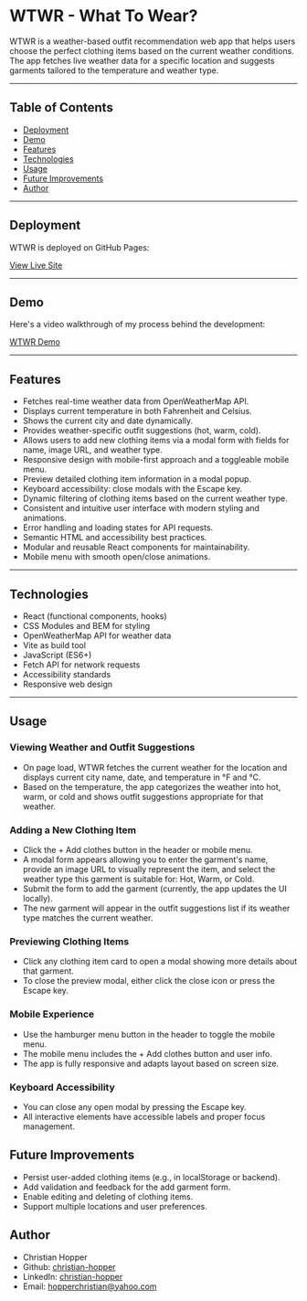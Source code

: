 # WTWR - What To Wear?

WTWR is a weather-based outfit recommendation web app that helps users choose the perfect clothing items based on the current weather conditions. The app fetches live weather data for a specific location and suggests garments tailored to the temperature and weather type.

---

## Table of Contents

- [Deployment](#deployment)
- [Demo](#demo)
- [Features](#features)
- [Technologies](#technologies)
- [Usage](#usage)
- [Future Improvements](#future-improvements)
- [Author](#author)

---

## Deployment

WTWR is deployed on GitHub Pages:

[View Live Site](https://christian-hopper.github.io/se_project_react/)

---

## Demo

Here's a video walkthrough of my process behind the development:

[WTWR Demo]()

---

## Features

- Fetches real-time weather data from OpenWeatherMap API.
- Displays current temperature in both Fahrenheit and Celsius.
- Shows the current city and date dynamically.
- Provides weather-specific outfit suggestions (hot, warm, cold).
- Allows users to add new clothing items via a modal form with fields for name, image URL, and weather type.
- Responsive design with mobile-first approach and a toggleable mobile menu.
- Preview detailed clothing item information in a modal popup.
- Keyboard accessibility: close modals with the Escape key.
- Dynamic filtering of clothing items based on the current weather type.
- Consistent and intuitive user interface with modern styling and animations.
- Error handling and loading states for API requests.
- Semantic HTML and accessibility best practices.
- Modular and reusable React components for maintainability.
- Mobile menu with smooth open/close animations.

---

## Technologies

- React (functional components, hooks)
- CSS Modules and BEM for styling
- OpenWeatherMap API for weather data
- Vite as build tool
- JavaScript (ES6+)
- Fetch API for network requests
- Accessibility standards
- Responsive web design

---

## Usage

### Viewing Weather and Outfit Suggestions

- On page load, WTWR fetches the current weather for the location and displays current city name, date, and temperature in °F and °C.
- Based on the temperature, the app categorizes the weather into hot, warm, or cold and shows outfit suggestions appropriate for that weather.

### Adding a New Clothing Item

- Click the + Add clothes button in the header or mobile menu.
- A modal form appears allowing you to enter the garment's name, provide an image URL to visually represent the item, and select the weather type this garment is suitable for: Hot, Warm, or Cold.
- Submit the form to add the garment (currently, the app updates the UI locally).
- The new garment will appear in the outfit suggestions list if its weather type matches the current weather.

### Previewing Clothing Items

- Click any clothing item card to open a modal showing more details about that garment.
- To close the preview modal, either click the close icon or press the Escape key.

### Mobile Experience

- Use the hamburger menu button in the header to toggle the mobile menu.
- The mobile menu includes the + Add clothes button and user info.
- The app is fully responsive and adapts layout based on screen size.

### Keyboard Accessibility

- You can close any open modal by pressing the Escape key.
- All interactive elements have accessible labels and proper focus management.

## Future Improvements

- Persist user-added clothing items (e.g., in localStorage or backend).
- Add validation and feedback for the add garment form.
- Enable editing and deleting of clothing items.
- Support multiple locations and user preferences.

## Author

- Christian Hopper
- Github: [christian-hopper](https://github.com/christian-hopper)
- LinkedIn: [christian-hopper](https://www.linkedin.com/in/christian-hopper-105085369/)
- Email: hopperchristian@yahoo.com
